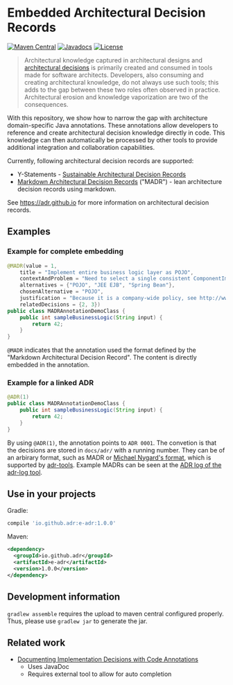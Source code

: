 # Embedded Architectural Decision Records

[![Maven Central](https://maven-badges.herokuapp.com/maven-central/io.github.adr/e-adr/badge.svg)](https://maven-badges.herokuapp.com/maven-central/io.github.adr/e-adr)
[![Javadocs](https://javadoc.io/badge/io.github.adr/e-adr.svg)](https://javadoc.io/doc/io.github.adr/e-adr)
[![License](https://img.shields.io/badge/license-EPL-blue.svg)](LICENSE.md)

> Architectural knowledge captured in architectural designs and [architectural decisions](https://en.wikipedia.org/wiki/Architectural_decision) is primarily created and consumed in tools made for software architects.
> Developers, also consuming and creating architectural knowledge, do not always use such tools;
> this adds to the gap between these two roles often observed in practice.
> Architectural erosion and knowledge vaporization are two of the consequences.

With this repository, we show how to narrow the gap with architecture domain-specific Java annotations.
These annotations allow developers to reference and create architectural decision knowledge directly in code.
This knowledge can then automatically be processed by other tools to provide additional integration and collaboration capabilities.

Currently, following architectural decision records are supported:

- Y-Statements - [Sustainable Architectural Decision Records](https://www.infoq.com/articles/sustainable-architectural-design-decisions)
- [Markdown Architectural Decision Records](https://github.com/adr/madr) ("MADR") - lean architecture decision records using markdown.

See <https://adr.github.io> for more information on architectural decision records.


## Examples

### Example for complete embedding

```java
@MADR(value = 1,
    title = "Implement entire business logic layer as POJO",
    contextAndProblem = "Need to select a single consistent ComponentImplementationParadigm' for entire business logic layer",
    alternatives = {"POJO", "JEE EJB", "Spring Bean"},
    chosenAlternative = "POJO",
    justification = "Because it is a company-wide policy, see http://www.iaas.uni-stuttgart.de/institut/ehemalige/zimmermann/indexE.php",
    relatedDecisions = {2, 3})
public class MADRAnnotationDemoClass {
    public int sampleBusinessLogic(String input) {
        return 42;
    }
}
```

`@MADR` indicates that the annotation used the format defined by the "Markdown Architectural Decision Record".
The content is directly embedded in the annotation.

### Example for a linked ADR

```java
@ADR(1)
public class MADRAnnotationDemoClass {
    public int sampleBusinessLogic(String input) {
        return 42;
    }
}
```

By using `@ADR(1)`, the annotation points to `ADR 0001`.
The convetion is that the decisions are stored in `docs/adr/` with a running number.
They can be of an arbirary format, such as MADR or [Michael Nygard's format](http://thinkrelevance.com/blog/2011/11/15/documenting-architecture-decisions), which is supported by [adr-tools](https://github.com/npryce/adr-tools).
Example MADRs can be seen at the [ADR log of the adr-log tool](https://github.com/adr/adr-log/blob/master/docs/adr/index.md).

## Use in your projects

Gradle:

```groovy
compile 'io.github.adr:e-adr:1.0.0'
```

Maven:

```xml
<dependency>
  <groupId>io.github.adr</groupId>
  <artifactId>e-adr</artifactId>
  <version>1.0.0</version>
</dependency>
```

## Development information

`gradlew assemble` requires the upload to maven central configured properly.
Thus, please use `gradlew jar` to generate the jar.

## Related work

* [Documenting Implementation Decisions with Code Annotations](https://www.researchgate.net/publication/280014035_Documenting_Implementation_Decisions_with_Code_Annotations)
  * Uses JavaDoc
  * Requires external tool to allow for auto completion
